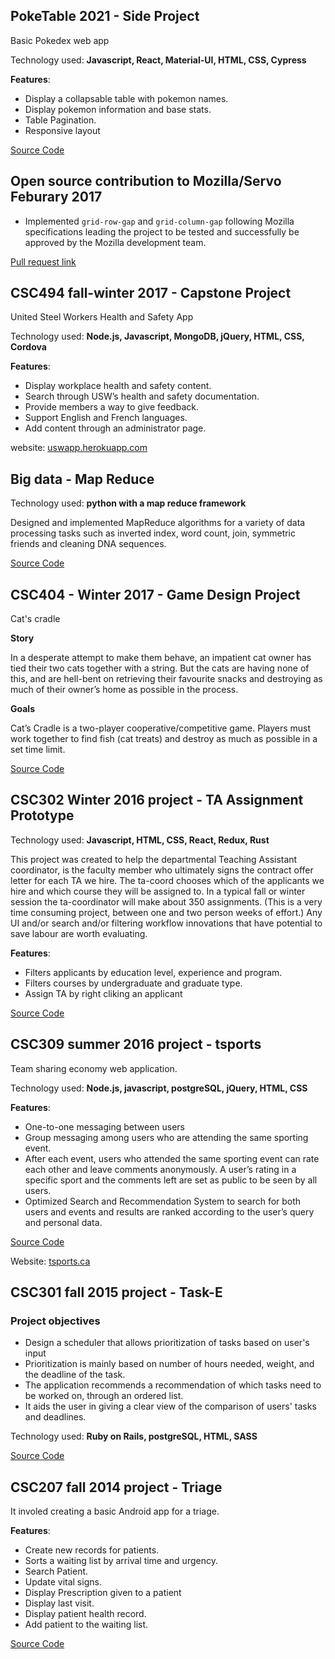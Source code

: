 ## PokeTable 2021 - Side Project

Basic Pokedex web app

Technology used: **Javascript, React, Material-UI, HTML, CSS, Cypress**

**Features**:

- Display a collapsable table with pokemon names.
- Display pokemon information and base stats.
- Table Pagination.
- Responsive layout

[Source Code](https://github.com/hiei23/pokedex)

## Open source contribution to Mozilla/Servo Feburary 2017

- Implemented `grid-row-gap` and `grid-column-gap` following Mozilla specifications leading the project to be tested and successfully be approved by the Mozilla development team.

[Pull request link](https://github.com/servo/servo/pull/15466)

## CSC494 fall-winter 2017 - Capstone Project

United Steel Workers Health and Safety App

Technology used: **Node.js, Javascript, MongoDB, jQuery, HTML, CSS, Cordova**

**Features**:

- Display workplace health and safety content.
- Search through USW’s health and safety documentation.
- Provide members a way to give feedback.
- Support English and French languages.
- Add content through an administrator page.

website: [uswapp.herokuapp.com](https://uswapp.herokuapp.com/)

## Big data - Map Reduce

Technology used: **python with a map reduce framework**

Designed and implemented MapReduce algorithms for a variety of data processing tasks such as inverted index, word count, join, symmetric friends and cleaning DNA sequences.

[Source Code](https://github.com/hiei23/csc443a2)

## CSC404 - Winter 2017 - Game Design Project

Cat's cradle

**Story**

In a desperate attempt to make them behave, an impatient cat owner has tied their two cats together with a string. But the cats are having none of this, and are hell-bent on retrieving their favourite snacks and destroying as much of their owner’s home as possible in the process.

**Goals**

Cat’s Cradle is a two-player cooperative/competitive game. Players must work together to find fish (cat treats) and destroy as much as possible in a set time limit.

[Source Code](https://github.com/hiei23/csc404-prototype)

## CSC302 Winter 2016 project - TA Assignment Prototype

Technology used: **Javascript, HTML, CSS, React, Redux, Rust**

This project was created to help the departmental Teaching Assistant coordinator, is the faculty member who ultimately signs the contract offer letter for each TA we hire.
The ta-coord chooses which of the applicants we hire and which course they will be assigned to.
In a typical fall or winter session the ta-coordinator will make about 350 assignments. (This is a very time consuming project, between one and two person weeks of effort.)
Any UI and/or search and/or filtering workflow innovations that have potential to save labour are worth evaluating.

**Features**:

- Filters applicants by education level, experience and program.
- Filters courses by undergraduate and graduate type.
- Assign TA by right cliking an applicant

[Source Code](https://github.com/hiei23/taAssignment)

## CSC309 summer 2016 project - tsports

Team sharing economy web application.

Technology used: **Node.js, javascript, postgreSQL, jQuery, HTML, CSS**

**Features**:

- One-to-one messaging between users
- Group messaging among users who are attending the same sporting event.
- After each event, users who attended the same sporting event can rate each other and leave
  comments anonymously. A user’s rating in a specific sport and the comments left are set as
  public to be seen by all users.
- Optimized Search and Recommendation System to search for both users and events and
  results are ranked according to the user’s query and personal data.

[Source Code](https://github.com/hiei23/csc309a4)

Website: [tsports.ca](https://tsports.herokuapp.com//)

## CSC301 fall 2015 project - Task-E

### Project objectives

- Design a scheduler that allows prioritization of tasks based on user's input
- Prioritization is mainly based on number of hours needed, weight, and the deadline of the task.
- The application recommends a recommendation of which tasks need to be worked on, through an ordered list.
- It aids the user in giving a clear view of the comparison of users' tasks and deadlines.

Technology used: **Ruby on Rails, postgreSQL, HTML, SASS**

[Source Code](https://github.com/hiei23/task-e)

## CSC207 fall 2014 project - Triage

It involed creating a basic Android app for a triage.

**Features**:

- Create new records for patients.
- Sorts a waiting list by arrival time and urgency.
- Search Patient.
- Update vital signs.
- Display Prescription given to a patient
- Display last visit.
- Display patient health record.
- Add patient to the waiting list.

[Source Code](https://github.com/hiei23/triage)
